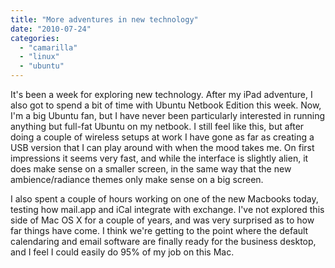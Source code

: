 ```yaml
---
title: "More adventures in new technology"
date: "2010-07-24"
categories: 
  - "camarilla"
  - "linux"
  - "ubuntu"
---
```


It's been a week for exploring new technology. After my iPad adventure, I also got to spend a bit of time with Ubuntu Netbook Edition this week. Now, I'm a big Ubuntu fan, but I have never been particularly interested in running anything but full-fat Ubuntu on my netbook. I still feel like this, but after doing a couple of wireless setups at work I have gone as far as creating a USB version that I can play around with when the mood takes me. On first impressions it seems very fast, and while the interface is slightly alien, it does make sense on a smaller screen, in the same way that the new ambience/radiance themes only make sense on a big screen.  
  
I also spent a couple of hours working on one of the new Macbooks today, testing how mail.app and iCal integrate with exchange. I've not explored this side of Mac OS X for a couple of years, and was very surprised as to how far things have come. I think we're getting to the point where the default calendaring and email software are finally ready for the business desktop, and I feel I could easily do 95% of my job on this Mac.
